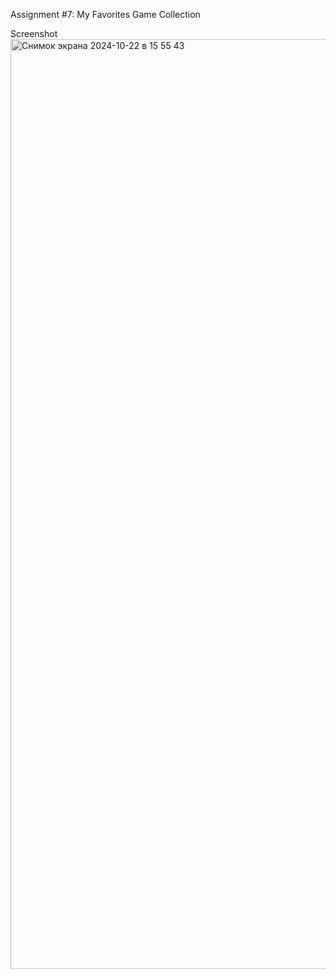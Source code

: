 Assignment #7: My Favorites Game Collection

Screenshot
<img width="1488" alt="Снимок экрана 2024-10-22 в 15 55 43" src="https://github.com/user-attachments/assets/6d6857d8-e970-4420-8efa-ea220fedca38">

